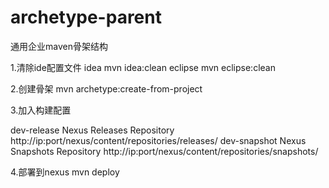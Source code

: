 # archetype-parent
通用企业maven骨架结构

1.清除ide配置文件
idea
mvn idea:clean
eclipse
mvn eclipse:clean

2.创建骨架
mvn archetype:create-from-project

3.加入构建配置

<distributionManagement>
		<repository>
			<id>dev-release</id>
			<name>Nexus Releases Repository</name>
			<url>http://ip:port/nexus/content/repositories/releases/</url>
		</repository>
		<snapshotRepository>
			<id>dev-snapshot</id>
			<name>Nexus Snapshots Repository</name>
			<url>http://ip:port/nexus/content/repositories/snapshots/</url>
		</snapshotRepository>
	</distributionManagement>

4.部署到nexus
mvn deploy